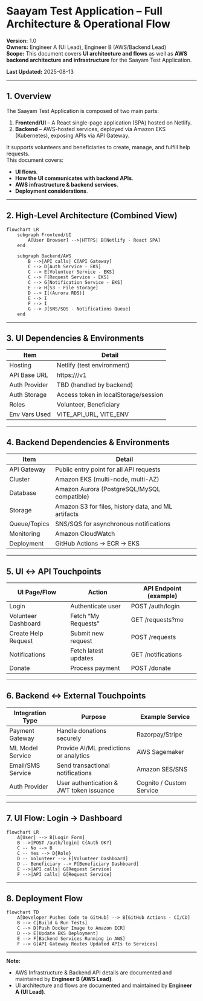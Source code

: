 # Saayam Test Application – Full Architecture & Operational Flow

**Version:** 1.0  
**Owners:** Engineer A (UI Lead), Engineer B (AWS/Backend Lead)  
**Scope:** This document covers **UI architecture and flows** as well as **AWS backend architecture and infrastructure** for the Saayam Test Application.  

**Last Updated:** 2025-08-13  

---

## 1. Overview
The Saayam Test Application is composed of two main parts:  
1. **Frontend/UI** – A React single-page application (SPA) hosted on Netlify.  
2. **Backend** – AWS-hosted services, deployed via Amazon EKS (Kubernetes), exposing APIs via API Gateway.  

It supports volunteers and beneficiaries to create, manage, and fulfill help requests.  
This document covers:
- **UI flows**.
- **How the UI communicates with backend APIs**.
- **AWS infrastructure & backend services**.
- **Deployment considerations**.

---

## 2. High-Level Architecture (Combined View)

```mermaid
flowchart LR
    subgraph Frontend/UI
        A[User Browser] -->|HTTPS| B[Netlify - React SPA]
    end

    subgraph Backend/AWS
        B -->|API calls| C[API Gateway]
        C --> D[Auth Service - EKS]
        C --> E[Volunteer Service - EKS]
        C --> F[Request Service - EKS]
        C --> G[Notification Service - EKS]
        E --> H[S3 - File Storage]
        D --> I[(Aurora RDS)]
        E --> I
        F --> I
        G --> J[SNS/SQS - Notifications Queue]
    end
```

---

## 3. UI Dependencies & Environments

| Item           | Detail                                  |
|----------------|-----------------------------------------|
| Hosting        | Netlify (test environment)              |
| API Base URL   | https://<api-base>/v1                   |
| Auth Provider  | TBD (handled by backend)                |
| Auth Storage   | Access token in localStorage/session    |
| Roles          | Volunteer, Beneficiary                  |
| Env Vars Used  | VITE_API_URL, VITE_ENV                  |

---

## 4. Backend Dependencies & Environments

| Item           | Detail                                             |
|----------------|----------------------------------------------------|
| API Gateway    | Public entry point for all API requests            |
| Cluster        | Amazon EKS (multi-node, multi-AZ)                  |
| Database       | Amazon Aurora (PostgreSQL/MySQL compatible)        |
| Storage        | Amazon S3 for files, history data, and ML artifacts|
| Queue/Topics   | SNS/SQS for asynchronous notifications             |
| Monitoring     | Amazon CloudWatch                                  |
| Deployment     | GitHub Actions → ECR → EKS                         |

---

## 5. UI ↔ API Touchpoints

| UI Page/Flow         | Action                   | API Endpoint (example) |
|----------------------|--------------------------|-------------------------|
| Login                | Authenticate user        | POST /auth/login        |
| Volunteer Dashboard  | Fetch “My Requests”      | GET /requests?me        |
| Create Help Request  | Submit new request       | POST /requests          |
| Notifications        | Fetch latest updates     | GET /notifications      |
| Donate               | Process payment          | POST /donate            |

---

## 6. Backend ↔ External Touchpoints

| Integration Type   | Purpose                                        | Example Service          |
|--------------------|------------------------------------------------|--------------------------|
| Payment Gateway    | Handle donations securely                      | Razorpay/Stripe          |
| ML Model Service   | Provide AI/ML predictions or analytics         | AWS Sagemaker            |
| Email/SMS Service  | Send transactional notifications               | Amazon SES/SNS           |
| Auth Provider      | User authentication & JWT token issuance       | Cognito / Custom Service |

---

## 7. UI Flow: Login → Dashboard

```mermaid
flowchart LR
    A[User] --> B[Login Form]
    B -->|POST /auth/login| C{Auth OK?}
    C -- No --> B
    C -- Yes --> D{Role}
    D -- Volunteer --> E[Volunteer Dashboard]
    D -- Beneficiary --> F[Beneficiary Dashboard]
    E -->|API calls| G[Request Service]
    F -->|API calls| G[Request Service]
```

---

## 8. Deployment Flow

```mermaid
flowchart TD
    A[Developer Pushes Code to GitHub] --> B[GitHub Actions - CI/CD]
    B --> C[Build & Run Tests]
    C --> D[Push Docker Image to Amazon ECR]
    D --> E[Update EKS Deployment]
    E --> F[Backend Services Running in AWS]
    F --> G[API Gateway Routes Updated APIs to Services]
```

---

**Note:**  
- AWS Infrastructure & Backend API details are documented and maintained by **Engineer B (AWS Lead)**.  
- UI architecture and flows are documented and maintained by **Engineer A (UI Lead)**.
